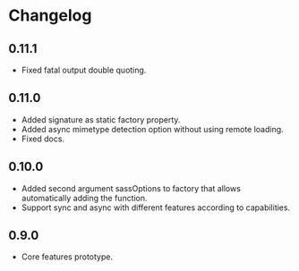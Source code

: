 # Changelog

## 0.11.1
 - Fixed fatal output double quoting.

## 0.11.0
 - Added signature as static factory property.
 - Added async mimetype detection option without using remote loading.
 - Fixed docs.

## 0.10.0
 - Added second argument sassOptions to factory that allows automatically adding the function.
 - Support sync and async with different features according to capabilities.

## 0.9.0
 - Core features prototype.
